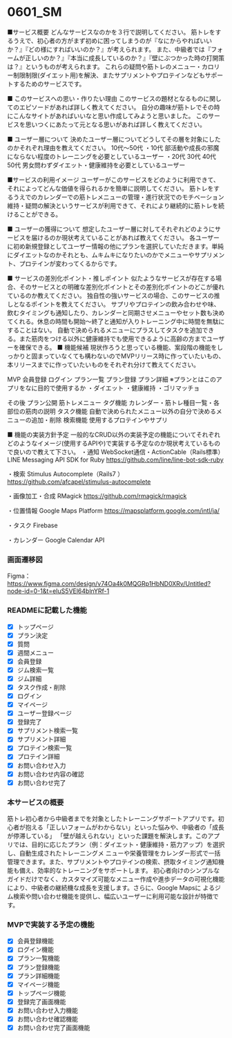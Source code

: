 # 0601_SM
■サービス概要
どんなサービスなのかを３行で説明してください。
  筋トレをするうえで、初心者の方がまず初めに困ってしまうのが『なにからやればいいか？』『どの様にすればいいのか？』が考えられます。
  また、中級者では『フォームが正しいのか？』『本当に成長しているのか？』『壁にぶつかった時の打開策は？』というものが考えられます。
  これらの疑問や筋トレのメニュー・カロリー制限制限(ダイエット用)を解決、またサプリメントやプロテインなどもサポートするためのサービスです。

■ このサービスへの思い・作りたい理由
このサービスの題材となるものに関してのエピソードがあれば詳しく教えてください。
  自分の趣味が筋トレでその時にこんなサイトがあればいいなと思い作成してみようと思いました。
このサービスを思いつくにあたって元となる思いがあれば詳しく教えてください。

■ ユーザー層について
決めたユーザー層についてどうしてその層を対象にしたのかそれぞれ理由を教えてください。
  10代〜50代
  ・10代 部活動や成長の邪魔にならない程度のトレーニングを必要としているユーザー
  ・20代 30代 40代 50代 男女問わずダイエット・健康維持を必要としているユーザー

■サービスの利用イメージ
ユーザーがこのサービスをどのように利用できて、それによってどんな価値を得られるかを簡単に説明してください。
  筋トレをするうえでのカレンダーでの筋トレメニューの管理・進行状況でのモチベーション維持・疑問の解決というサービスが利用できて、それにより継続的に筋トレを続けることができる。

■ ユーザーの獲得について
想定したユーザー層に対してそれぞれどのようにサービスを届けるのか現状考えていることがあれば教えてください。
  各ユーザーに初め新規登録としてユーザー情報の他にプランを選択していただきます。単純にダイエットなのかそれとも、ムキムキになりたいのかでメニューやサプリメント、プロテインが変わってくるからです。

■ サービスの差別化ポイント・推しポイント
似たようなサービスが存在する場合、そのサービスとの明確な差別化ポイントとその差別化ポイントのどこが優れているのか教えてください。
独自性の強いサービスの場合、このサービスの推しとなるポイントを教えてください。
  サプリやプロテインの飲み合わせや味、飲むタイミングも通知したり、カレンダーと同期させメニューやセット数も決めてくれる。休息の時間も開始〜終了と通知が入りトレーニング中に時間を無駄にすることはない。
  自動で決められるメニューにプラスしてタスクを追加できる。また筋肉をつける以外に健康維持でも使用できるように高齢の方までユーザーを確保できる。
■ 機能候補
現状作ろうと思っている機能、案段階の機能をしっかりと固まっていなくても構わないのでMVPリリース時に作っていたいもの、本リリースまでに作っていたいものをそれぞれ分けて教えてください。

   MVP
    会員登録
    ログイン
    プラン一覧
    プラン登録
    プラン詳細 ※プランとはこのアプリをなに目的で使用するか
              ・ダイエット
              ・健康維持
              ・ゴリマッチョ
    
   その後
    プラン公開  筋トレメニュー
    タグ機能  カレンダー・筋トレ種目一覧・各部位の筋肉の説明
    タスク機能  自動で決められたメニュー以外の自分で決めるメニューの追加・削除
    検索機能  使用するプロテインやサプリ


■ 機能の実装方針予定
一般的なCRUD以外の実装予定の機能についてそれぞれどのようなイメージ(使用するAPIや)で実装する予定なのか現状考えているもので良いので教えて下さい。
・通知
  WebSocket通信・ActionCable（Rails標準）LINE Messaging API SDK for Ruby
    https://github.com/line/line-bot-sdk-ruby

・検索
  Stimulus Autocomplete（Rails7 ）
    https://github.com/afcapel/stimulus-autocomplete

・画像加工・合成
  RMagick
    https://github.com/rmagick/rmagick

・位置情報
  Google Maps Platform
    https://mapsplatform.google.com/intl/ja/

・タスク
  Firebase

・カレンダー
  Google Calendar API

### 画面遷移図
Figma：https://www.figma.com/design/v74Oa4k0MQGRp1HbND0XRv/Untitled?node-id=0-1&t=eIuS5VEl64blnYRf-1

### READMEに記載した機能
- [x] トップページ
- [x] プラン決定
- [x] 質問
- [x] 週間メニュー
- [x] 会員登録
- [x] ジム検索一覧
- [x] ジム詳細
- [x] タスク作成・削除
- [x] ログイン
- [x] マイページ
- [x] ユーザー登録ページ
- [x] 登録完了
- [x] サプリメント検索一覧
- [x] サプリメント詳細
- [x] プロテイン検索一覧
- [x] プロテイン詳細
- [x] お問い合わせ入力
- [x] お問い合わせ内容の確認
- [x] お問い合わせ完了

### 本サービスの概要
筋トレ初心者から中級者までを対象としたトレーニングサポートアプリです。初心者が抱える「正しいフォームがわからない」といった悩みや、中級者の「成長が停滞している」
「壁が越えられない」といった課題を解決します。このアプリでは、目的に応じたプラン（例：ダイエット・健康維持・筋力アップ）を選択し、自動生成されたトレーニングメ
ニューや栄養管理をカレンダー形式で一括管理できます。また、サプリメントやプロテインの検索、摂取タイミング通知機能も備え、効率的なトレーニングをサポートします。
初心者向けのシンプルなガイドだけでなく、カスタマイズ可能なメニュー作成や進歩データの可視化機能により、中級者の継続機な成長を支援します。さらに、Google Mapsに
よるジム検索や問い合わせ機能を提供し、幅広いユーザーに利用可能な設計が特徴です。


### MVPで実装する予定の機能
- [x] 会員登録機能
- [x] ログイン機能
- [x] プラン一覧機能
- [x] プラン登録機能
- [x] プラン詳細機能
- [x] マイページ機能
- [x] トップページ機能
- [x] 登録完了画面機能
- [x] お問い合わせ入力機能
- [x] お問い合わせ確認機能
- [x] お問い合わせ完了画面機能